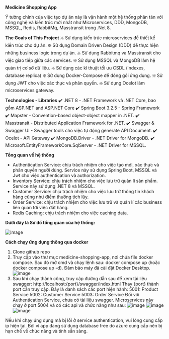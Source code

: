 **Medicine Shopping App**

Ý tưởng chính của việc tạo dự án này là vận hành một hệ thống phân tán với công nghệ và kiến ​​trúc mới nhất như Microservices, DDD, MongoDB, MSSQL, Redis, RabbitMq, Masstransit trong .Net 8.

**The Goals of This Project**
❇️ Sử dụng kiến trúc microservices để thiết kế kiến trúc cho dự án.
❇️ Sử dụng Domain Driven Design (DDD) để thực hiện những business logic trong dự án.
❇️ Sử dụng Rabbitmq và Masstransit cho việc giao tiếp giữa các services.
❇️ Sử dụng MSSQL và MongoDB làm hệ quản trị cơ sở dữ liệu.
❇️ Sử dụng các kĩ thuật tối ưu CSDL (indexes, database replica)
❇️ Sử dụng Docker-Compose để đóng gói ứng dụng.
❇️ Sử dụng JWT cho việc xác thực và phân quyền.
❇️ Sử dụng Ocelot làm microservices gateway.

**Technologies - Libraries**
✔️ .NET 8 - .NET Framework và .NET Core, bao gồm ASP.NET and ASP.NET Core
✔️ Spring Boot 3.2.5 - Spring Framework
✔️ Mapster - Convention-based object-object mapper in .NET.
✔️ Masstransit - Distributed Application Framework for .NET.
✔️ Swagger & Swagger UI - Swagger tools cho việc tự động generate API Document.
✔️ Ocelot - API Gateway
✔️ MongoDB.Driver - .NET Driver for MongoDB.
✔️ Microsoft.EntityFrameworkCore.SqlServer - .NET Driver for MSSQL.

**Tổng quan về hệ thống**
- Authentication Service: chịu trách nhiệm cho việc tạo mới, xác thực và phân quyền người dùng. Service này sử dụng Spring Boot, MSSQL và Jwt cho việc authentication và authorization.
- Inventory Service: chịu trách nhiệm cho việc lưu trữ quản lí sản phẩm. Service này sử dụng .NET 8 và MSSQL.
- Customer Service: chịu trách nhiệm cho việc lưu trữ thông tin khách hàng cũng như điểm thưởng tích lũy.
- Order Service: chịu trách nhiệm cho việc lưu trữ và quản lí các business liên quan tới việc đặt hàng.
- Redis Caching: chịu trách nhiệm cho việc caching data.

**Dưới đây là Sơ đồ tổng quan của hệ thống:**

![image](https://github.com/longtrinh2806/medicine-shopping-app/assets/136159911/eef29b9a-e0ae-45b3-af75-9499bb86c65f)

**Cách chạy ứng dụng thông qua docker**
1. Clone github repo
2. Truy cập vào thư mục medicine-shopping-app, nơi chứa file docker compose. Sau đó mở cmd và chạy lệnh sau: docker compose up (hoặc docker compose up -d). Đảm bảo máy đã cài đặt Docker Desktop.
![image](https://github.com/longtrinh2806/medicine-shopping-app/assets/136159911/2f9447c7-41be-4db9-8ae9-7ca23b17b2e1)
3. Sau khi chạy thành công, truy cập đường dẫn sau để xem tài liệu swagger: http://localhost:{port}/swagger/index.html
Thay {port} thành port cần truy cập. Đây là danh sách các port hiện hành:
    5001: Product Service
    5002: Customer Service
    5003: Order Service
Đối với Authentication Service, chưa có tài liệu swagger. Microservices này chạy ở port 5004 và có các api và chức năng như sau:
![image](https://github.com/longtrinh2806/medicine-shopping-app/assets/136159911/6b5997e0-45f8-4bdf-99b8-a1440f9e949d)
![image](https://github.com/longtrinh2806/medicine-shopping-app/assets/136159911/062d93f8-d9f7-4b27-9134-28db225bfd7b)
![image](https://github.com/longtrinh2806/medicine-shopping-app/assets/136159911/40ad8fa5-e512-4dad-8194-d771561053d2)

Nếu khi chạy ứng dụng mà bị lỗi ở service authentication, vui lòng cung cấp ip hiện tại. Bởi vì app đang sử dụng database free do azure cung cấp nên bị hạn chế về chức năng và tính sẵn sàng.
